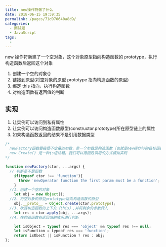 ```yaml
---
title: new操作符做了什么
date: 2018-06-15 19:59:35
permalink: /pages/71d970640a8d9/
categories:
  - 面试题
  - JavaScript
tags:
  -
---
```


new 操作符新建了一个空对象，这个对象原型指向构造函数的 prototype，执行构造函数后返回这个对象

1. 创建一个空的对象{}
2. 链接到原型(将空对象的原型 prototype 指向构造函数的原型)
3. 绑定 this 指向，执行构造函数
4. 对构造函数有返回值的判断

<!-- more -->

## 实现

1. 让实例可以访问到私有属性
2. 让实例可以访问构造函数原型(constructor.prototype)所在原型链上的属性
3. 如果构造函数返回的结果不是引用数据类型

```js
/*
  newFactory函数要接受不定量的参数，第一个参数是构造函数（也就是new操作符的目标函数），其余参数被构造函数使用。
  new Create() 是一种js语法糖。我们可以用函数调用的方式模拟实现
*/

function newFactory(ctor, ...args) {
  // 判断是不是函数
    if(typeof ctor !== 'function'){
      throw 'newOperator function the first param must be a function';
    }
  //1、创建一个空的对象
    let obj = new Object();
  //2、将空对象的原型prototype指向构造函数的原型
    obj.__proto__ = Object.create(ctor.prototype);
  //3、改变构造函数的上下文（this）,并将剩余的参数传入
    let res = ctor.apply(obj, ...args);
  //4、在构造函数有返回值的情况进行判断

    let isObject = typeof res === 'object' && typeof res !== null;
    let isFunction = typoof res === 'function';
    return isObect || isFunction ? res : obj;
};
```
